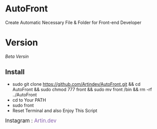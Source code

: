 # AutoFront
Create Automatic Necessary File &amp; Folder for Front-end Developer
# Version 
<i> Beta Versin</i>
## Install 
- sudo git clone https://github.com/Artindev/AutoFront.git && cd AutoFront && sudo chmod 777 front && sudo mv front /bin && rm -rf ../AutoFront
- cd to Your PATH
- sudo front
- Reset Terminal and also Enjoy This Script

<big style="display=inline;">Instagram : </bing><a href="http://instagram.com/artin.dev" style="text-decoration:none;color:#8660AD;display:inline;" targer="_blank">Artin.dev</a>
